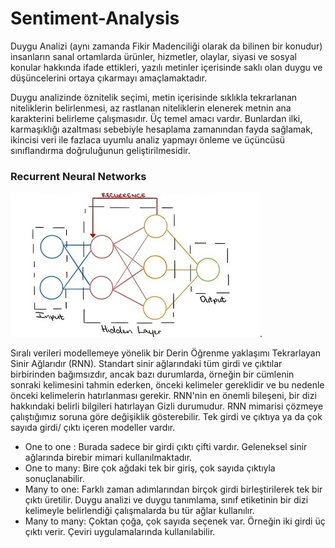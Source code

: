 # Sentiment-Analysis

Duygu Analizi (aynı zamanda Fikir Madenciliği olarak da bilinen bir konudur) insanların sanal ortamlarda ürünler, hizmetler, olaylar, siyasi ve sosyal konular hakkında ifade ettikleri, yazılı metinler içerisinde saklı olan duygu ve düşüncelerini ortaya çıkarmayı amaçlamaktadır.

Duygu analizinde öznitelik seçimi, metin içerisinde sıklıkla tekrarlanan niteliklerin belirlenmesi, az rastlanan niteliklerin elenerek metnin ana karakterini belirleme çalışmasıdır. Üç temel amacı vardır. Bunlardan ilki, karmaşıklığı azaltması sebebiyle hesaplama zamanından fayda sağlamak, ikincisi veri ile fazlaca uyumlu analiz yapmayı önleme ve üçüncüsü sınıflandırma doğruluğunun geliştirilmesidir.

### Recurrent Neural Networks

![rnn](./rnn.jpg).

Sıralı verileri modellemeye yönelik bir Derin Öğrenme yaklaşımı Tekrarlayan Sinir Ağlarıdır (RNN). Standart sinir ağlarındaki tüm girdi ve çıktılar birbirinden bağımsızdır, ancak bazı durumlarda, örneğin bir cümlenin sonraki kelimesini tahmin ederken, önceki kelimeler gereklidir ve bu nedenle önceki kelimelerin hatırlanması gerekir. RNN'nin en önemli bileşeni, bir dizi hakkındaki belirli bilgileri hatırlayan Gizli durumudur. RNN mimarisi çözmeye çalıştığımız soruna göre değişiklik gösterebilir. Tek girdi ve çıktıya ya da çok sayıda girdi/ çıktı içeren modeller vardır.

* One to one : Burada sadece bir girdi çıktı çifti vardır. Geleneksel sinir ağlarında birebir mimari kullanılmaktadır.
* One to many: Bire çok ağdaki tek bir giriş, çok sayıda çıktıyla sonuçlanabilir.
* Many to one: Farklı zaman adımlarından birçok girdi birleştirilerek tek bir çıktı üretilir. Duygu analizi ve duygu tanımlama, sınıf etiketinin bir dizi kelimeyle belirlendiği çalışmalarda bu tür ağlar kullanılır.
* Many to many: Çoktan çoğa, çok sayıda seçenek var. Örneğin iki girdi üç çıktı verir. Çeviri uygulamalarında kullanılabilir.
  
